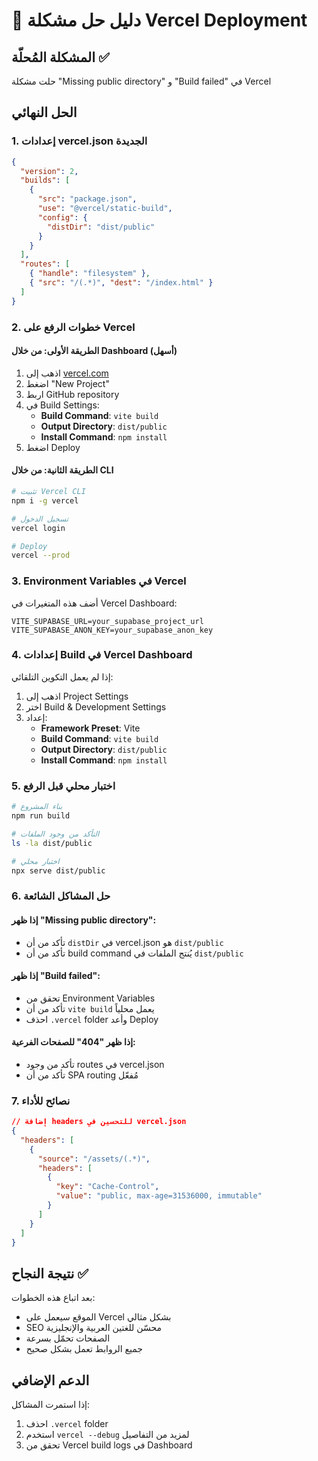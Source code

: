 # 🚀 دليل حل مشكلة Vercel Deployment

## المشكلة المُحلّة ✅
حلت مشكلة "Missing public directory" و "Build failed" في Vercel

## الحل النهائي

### 1. إعدادات vercel.json الجديدة
```json
{
  "version": 2,
  "builds": [
    {
      "src": "package.json",
      "use": "@vercel/static-build",
      "config": {
        "distDir": "dist/public"
      }
    }
  ],
  "routes": [
    { "handle": "filesystem" },
    { "src": "/(.*)", "dest": "/index.html" }
  ]
}
```

### 2. خطوات الرفع على Vercel

#### الطريقة الأولى: من خلال Dashboard (أسهل)
1. اذهب إلى [vercel.com](https://vercel.com)
2. اضغط "New Project"
3. اربط GitHub repository
4. في Build Settings:
   - **Build Command**: `vite build`
   - **Output Directory**: `dist/public`
   - **Install Command**: `npm install`
5. اضغط Deploy

#### الطريقة الثانية: من خلال CLI
```bash
# تثبيت Vercel CLI
npm i -g vercel

# تسجيل الدخول
vercel login

# Deploy
vercel --prod
```

### 3. Environment Variables في Vercel

أضف هذه المتغيرات في Vercel Dashboard:
```
VITE_SUPABASE_URL=your_supabase_project_url
VITE_SUPABASE_ANON_KEY=your_supabase_anon_key
```

### 4. إعدادات Build في Vercel Dashboard

إذا لم يعمل التكوين التلقائي:
1. اذهب إلى Project Settings
2. اختر Build & Development Settings
3. إعداد:
   - **Framework Preset**: Vite
   - **Build Command**: `vite build`
   - **Output Directory**: `dist/public`
   - **Install Command**: `npm install`

### 5. اختبار محلي قبل الرفع

```bash
# بناء المشروع
npm run build

# التأكد من وجود الملفات
ls -la dist/public

# اختبار محلي
npx serve dist/public
```

### 6. حل المشاكل الشائعة

#### إذا ظهر "Missing public directory":
- تأكد من أن `distDir` في vercel.json هو `dist/public`
- تأكد من أن build command يُنتج الملفات في `dist/public`

#### إذا ظهر "Build failed":
- تحقق من Environment Variables
- تأكد من أن `vite build` يعمل محلياً
- احذف `.vercel` folder وأعد Deploy

#### إذا ظهر "404" للصفحات الفرعية:
- تأكد من وجود routes في vercel.json
- تأكد من أن SPA routing مُفعّل

### 7. نصائح للأداء

```json
// إضافة headers للتحسين في vercel.json
{
  "headers": [
    {
      "source": "/assets/(.*)",
      "headers": [
        {
          "key": "Cache-Control",
          "value": "public, max-age=31536000, immutable"
        }
      ]
    }
  ]
}
```

## نتيجة النجاح ✅

بعد اتباع هذه الخطوات:
- الموقع سيعمل على Vercel بشكل مثالي
- SEO محسّن للغتين العربية والإنجليزية
- الصفحات تحمّل بسرعة
- جميع الروابط تعمل بشكل صحيح

## الدعم الإضافي

إذا استمرت المشاكل:
1. احذف `.vercel` folder
2. استخدم `vercel --debug` لمزيد من التفاصيل
3. تحقق من Vercel build logs في Dashboard